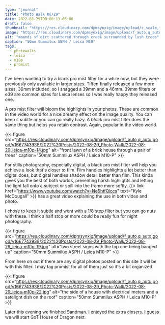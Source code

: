 ```yaml
---
type: "journal"
title: "Photo Walk 08/29"
date: 2022-08-29T09:00:13-05:00
draft: false
thumbnail: "https://res.cloudinary.com/dpmsynxig/image/upload/c_scale,f_auto,q_auto:good,w_740/v1667743939/2022%20Posts/2022-08-29_Photo-Walk/2022-08-29_leica-m10p-26.jpg"
image: "https://res.cloudinary.com/dpmsynxig/image/upload/f_auto,q_auto:good/v1667743939/2022%20Posts/2022-08-29_Photo-Walk/2022-08-29_leica-m10p-26.jpg"
alt: "mounds of dirt scattered through creek surrounded by lush trees"
caption: "50mm Summilux ASPH / Leica M10"
tags:
  - photowalks
  - leica
  - m10p
  - promist
---
```


I've been wanting to try a black pro mist filter for a while now, but they were previously only available in larger sizes. Tiffen finally released a few more sizes, 39mm included, so I snagged a 39mm and a 46mm. 39mm filters or e39 are common sizes for Leica lenses so I was really happy they released one.

A pro mist filter will bloom the highlights in your photos. These are common in the video world for a nice dreamy effect on the image quality. You can keep it subtle or you can go really hazy. A _black_ pro mist filter does the same thing but helps you retain contrast. Again, popular in the video world.

{{< figure src="https://res.cloudinary.com/dpmsynxig/image/upload/f_auto,q_auto:good/v1667743938/2022%20Posts/2022-08-29_Photo-Walk/2022-08-29_leica-m10p-14.jpg" alt="front lawn of a brick house through a pair of trees" caption="50mm Summilux ASPH / Leica M10-P" >}}

For stills photography, especially digital, a black pro mist filter will help you achieve a look that's closer to film. Film handles highlights a lot better than digital does, but digital handles shadow detail better than film. This kinda gives you the best of both worlds, preventing harsh highlights and letting the light fall onto a subject or spill into the frame more softly. {{< link href="https://www.youtube.com/watch?v=Ne5htfQiccs" text="Kyle McDougall" >}} has a great video explaining the use in both video and photo.

I chose to keep it subtle and went with a 1/8 stop filter but you can go nuts with these. I think a half stop or more could be really fun for night photography.

{{< figure src="https://res.cloudinary.com/dpmsynxig/image/upload/f_auto,q_auto:good/v1667743939/2022%20Posts/2022-08-29_Photo-Walk/2022-08-29_leica-m10p-19.jpg" alt="two street signs with the top one being banged up" caption="50mm Summilux ASPH / Leica M10-P" >}}

From here on out if there are any digital photos posted on this site it will be with this filter. I may tag promist for all of them just so it's a bit organized.

{{< figure src="https://res.cloudinary.com/dpmsynxig/image/upload/f_auto,q_auto:good/v1667743938/2022%20Posts/2022-08-29_Photo-Walk/2022-08-29_leica-m10p-22.jpg" alt="the side of a house with electrical meters and a satelight dish on the roof" caption="50mm Summilux ASPH / Leica M10-P" >}}

Later this evening we finished Sandman. I enjoyed the extra closers. I guess we will start GoT House of Dragon next.
